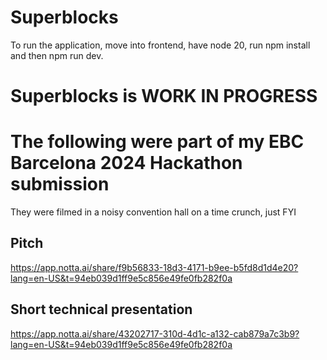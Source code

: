 # Superblocks

To run the application, move into frontend, have node 20, run npm install and then npm run dev.

# Superblocks is WORK IN PROGRESS


# The following were part of my EBC Barcelona 2024 Hackathon submission
They were filmed in a noisy convention hall on a time crunch, just FYI

## Pitch
https://app.notta.ai/share/f9b56833-18d3-4171-b9ee-b5fd8d1d4e20?lang=en-US&t=94eb039d1ff9e5c856e49fe0fb282f0a

## Short technical presentation


https://app.notta.ai/share/43202717-310d-4d1c-a132-cab879a7c3b9?lang=en-US&t=94eb039d1ff9e5c856e49fe0fb282f0a

